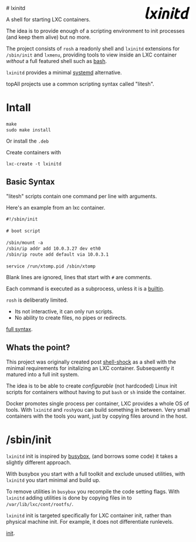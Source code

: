 <img src="doc/lxinitd-text-small.png" style="float:right"/>
# lxinitd

A shell for starting LXC containers.

The idea is to provide enough of a scripting environment to init processes (and keep them alive) but no more.

The project consists of `rosh` a readonly shell and `lxinitd` extensions for `/sbin/init` and `lxmenu`, providing tools to view inside an LXC container _without_ a full featured shell such as [bash](https://www.gnu.org/software/bash/).

`lxinitd` provides a minimal [systemd](https://www.freedesktop.org/wiki/Software/systemd/) alternative.

topAll projects use a common scripting syntax called "litesh".

# Intall

	make
	sudo make install
	
Or install the `.deb`

Create containers with 

	lxc-create -t lxinitd

## Basic Syntax

"litesh" scripts contain one command per line with arguments.

Here's an example from an lxc container.

	#!/sbin/init
	
	# boot script
	
	/sbin/mount -a
	/sbin/ip addr add 10.0.3.27 dev eth0
	/sbin/ip route add default via 10.0.3.1
	
	service /run/xtomp.pid /sbin/xtomp

Blank lines are ignored, lines that start with `#` are comments.

Each command is executed as a subprocess, unless it is a [builtin](http://lxinitd.tp23.org/manual/04_builtins.html).

`rosh` is deliberatly limited.

* Its not interactive, it can only run scripts.
* No ability to create files, no pipes or redirects.

[full syntax](http://lxinitd.tp23.org/manual/03_syntax.html).


## Whats the point?

This project was originally created post [shell-shock](http://seclists.org/oss-sec/2014/q3/650) as a shell with the minimal requirements for initalizing an LXC container. Subsequently it matured into a full init system.

The idea is to be able to create _configurable_ (not hardcoded) Linux init scripts for containers without having to put  `bash` or `sh` inside the container.

Docker promotes single process per container, LXC provides a whole OS of tools.  With `lxinitd` and `rosh`you can build something in between. 
Very small containers with the tools you want, just by copying files around in the host.

# /sbin/init

`lxinitd` init is inspired by [busybox](http://busybox.net), (and borrows some code) it takes a slightly different approach.

With busybox you start with a full toolkit and exclude unused utilities, with `lxinitd` you start minimal and build up.

To remove utilities in `busybox` you recompile the code setting flags. With `lxinitd` adding utilities is done by copying files in to `/var/lib/lxc/cont/rootfs/`.

`lxinitd` init is targeted specifically for LXC container init, rather than physical machine init. For example, it does not differentiate runlevels.

[init](http://lxinitd.tp23.org/manual/00_lxinitd.html).
